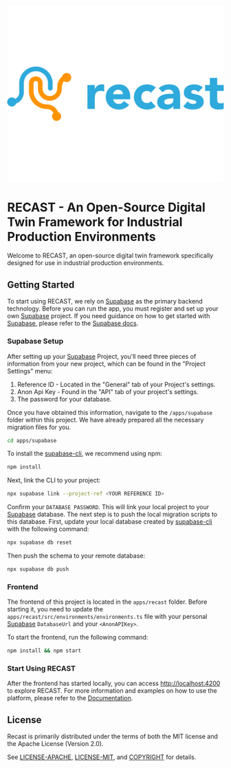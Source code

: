 ![Recast Logo](https://raw.githubusercontent.com/WOGRA-AG/ProjectRECAST/main/apps/recast/src/assets/logo/recast_logo.svg)
# RECAST - An Open-Source Digital Twin Framework for Industrial Production Environments

Welcome to RECAST, an open-source digital twin framework specifically designed for use in industrial production environments.

## Getting Started
To start using RECAST, we rely on [Supabase] as the primary backend technology. Before you can run the app, you must register and set up your own [Supabase] project. If you need guidance on how to get started with [Supabase], please refer to the [Supabase docs].

### Supabase Setup
After setting up your [Supabase] Project, you'll need three pieces of information from your new project, which can be found in the "Project Settings" menu:

1. Reference ID - Located in the "General" tab of your Project's settings.
2. Anon Api Key - Found in the "API" tab of your project's settings.
3. The password for your database.

Once you have obtained this information, navigate to the `/apps/supabase` folder within this project. We have already prepared all the necessary migration files for you.

```bash
cd apps/supabase
```

To install the [supabase-cli], we recommend using npm:

```bash
npm install
```

Next, link the CLI to your project:

```bash
npx supabase link --project-ref <YOUR REFERENCE ID>
```

Confirm your `DATABASE PASSWORD`. This will link your local project to your [Supabase] database. The next step is to push the local migration scripts to this database. First, update your local database created by [supabase-cli] with the following command:

```bash
npx supabase db reset
```

Then push the schema to your remote database:

```bash
npx supabase db push
```

### Frontend
The frontend of this project is located in the `apps/recast` folder. 
Before starting it, you need to update the `apps/recast/src/environments/environments.ts` file with your personal [Supabase] `DatabaseUrl` and your `<AnonAPIKey>`.

To start the frontend, run the following command:

```bash
npm install && npm start
```

### Start Using RECAST
After the frontend has started locally, you can access [http://localhost:4200](http://localhost:4200) to explore RECAST. For more information and examples on how to use the platform, please refer to the [Documentation].

## License
Recast is primarily distributed under the terms of both the MIT license and the Apache License (Version 2.0).

See [LICENSE-APACHE](LICENSE-APACHE), [LICENSE-MIT](LICENSE-MIT), and [COPYRIGHT](COPYRIGHT) for details.

[Angular]: https://angular.io/
[Supabase]: https://supabase.com/
[Shepard]: https://gitlab.com/dlr-shepard
[WOGRA AG]: https://www.wogra.com/
[Supabase docs]: https://supabase.com/docs
[supabase-cli]: https://supabase.com/docs/guides/cli
[Documentation]: https://wogra-ag.github.io/recast-docs